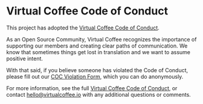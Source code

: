 # Virtual Coffee Code of Conduct

This project has adopted the [Virtual Coffee Code of Conduct](https://virtualcoffee.io/code-of-conduct/).

As an Open Source Community, Virtual Coffee recognizes the importance of supporting our members and creating clear paths of communication. We know that sometimes things get lost in translation and we want to assume positive intent.

With that said, if you believe someone has violated the Code of Conduct, please fill out our [COC Violation Form](https://virtualcoffee.io/report-coc-violation/), which you can do anonymously.

For more information, see the full [Virtual Coffee Code of Conduct](https://virtualcoffee.io/code-of-conduct/), or contact hello@virtualcoffee.io with any additional questions or comments.